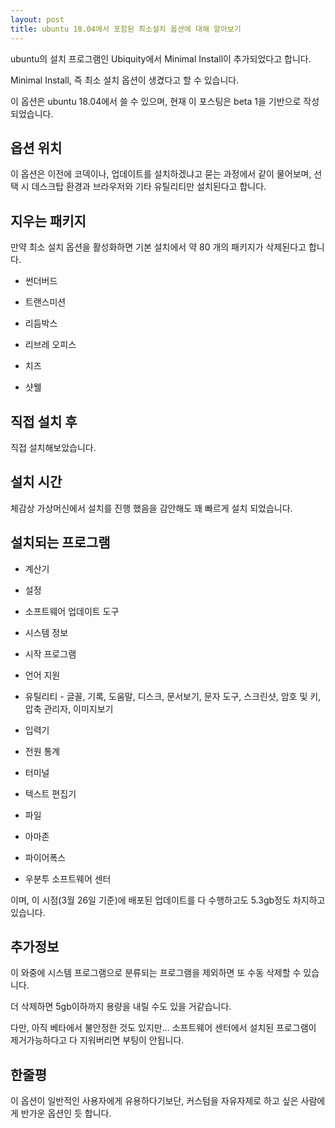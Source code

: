 ```yaml
---
layout: post
title: ubuntu 18.04에서 포함된 최소설치 옵션에 대해 알아보기
---
```


ubuntu의 설치 프로그램인 Ubiquity에서 Minimal Install이 추가되었다고 합니다.

Minimal Install, 즉 최소 설치 옵션이 생겼다고 할 수 있습니다.

이 옵션은 ubuntu 18.04에서 쓸 수 있으며, 현재 이 포스팅은 beta 1을 기반으로 작성되었습니다.

## 옵션 위치

이 옵션은 이전에 코덱이나, 업데이트를 설치하겠냐고 묻는 과정에서 같이 물어보며, 선택 시 데스크탑 환경과 브라우저와 기타 유틸리티만 설치된다고 합니다.

## 지우는 패키지

만약 최소 설치 옵션을 활성화하면 기본 설치에서 약 80 개의 패키지가 삭제된다고 합니다.

* 썬더버드

* 트랜스미션

* 리듬박스

* 리브레 오피스

* 치즈

* 샷웰

## 직접 설치 후

직접 설치해보았습니다.

## 설치 시간

체감상 가상머신에서 설치를 진행 했음을 감안해도 꽤 빠르게 설치 되었습니다.

## 설치되는 프로그램

* 계산기

* 설정

* 소프트웨어 업데이트 도구

* 시스템 정보

* 시작 프로그램

* 언어 지원

* 유틸리티 - 글꼴, 기록, 도움말, 디스크, 문서보기, 문자 도구, 스크린샷, 암호 및 키, 압축 관리자, 이미지보기

* 입력기

* 전원 통계

* 터미널

* 텍스트 편집기

* 파일

* 아마존

* 파이어폭스

* 우분투 소프트웨어 센터

이며, 이 시점(3월 26일 기준)에 배포된 업데이트를 다 수행하고도 5.3gb정도 차지하고 있습니다.

## 추가정보

이 와중에 시스템 프로그램으로 분류되는 프로그램을 제외하면 또 수동 삭제할 수 있습니다.

더 삭제하면 5gb이하까지 용량을 내릴 수도 있을 거같습니다.

다만, 아직 베타에서 불안정한 것도 있지만... 소프트웨어 센터에서 설치된 프로그램이 제거가능하다고 다 지워버리면 부팅이 안됩니다.

## 한줄평

이 옵션이 일반적인 사용자에게 유용하다기보단, 커스텀을 자유자제로 하고 싶은 사람에게 반가운 옵션인 듯 합니다.